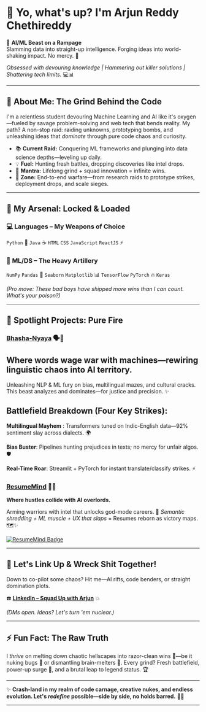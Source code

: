 

# 👋 **Yo, what's up? I'm Arjun Reddy Chethireddy**

🧠 **AI/ML Beast on a Rampage**  
Slamming data into straight-up intelligence. Forging ideas into world-shaking impact. No mercy. 🚀  

*Obsessed with devouring knowledge | Hammering out killer solutions | Shattering tech limits.* 💻📊  

</div>

---

## 🧠 **About Me: The Grind Behind the Code**
I'm a relentless student devouring Machine Learning and AI like it's oxygen—fueled by savage problem-solving and web tech that bends reality. My path? A non-stop raid: raiding unknowns, prototyping bombs, and unleashing ideas that *dominate* through pure code chaos and curiosity.  

- 📚 **Current Raid:** Conquering ML frameworks and plunging into data science depths—leveling up daily.  
- 💡 **Fuel:** Hunting fresh battles, dropping discoveries like intel drops.  
- 🧠 **Mantra:** Lifelong grind + squad innovation = infinite wins.  
- 🚀 **Zone:** End-to-end warfare—from research raids to prototype strikes, deployment drops, and scale sieges.  

---

## 🧰 **My Arsenal: Locked & Loaded**
### 💻 **Languages – My Weapons of Choice**
`Python` 🐍 `Java` ☕ `HTML` `CSS` `JavaScript` `ReactJS` ⚡  

### 🤖 **ML/DS – The Heavy Artillery**
`NumPy` `Pandas` 🐼 `Seaborn` `Matplotlib` 📊 `TensorFlow` `PyTorch` 🔥 `Keras`  

*(Pro move: These bad boys have shipped more wins than I can count. What's your poison?)*  

---

## 📢 **Spotlight Projects: Pure Fire**
### **[Bhasha-Nyaya](https://github.com/ArjunReddy-19/Bhasha-Nyaya)** 🗣️🤖
## Where words wage war with machines—rewiring linguistic chaos into AI territory.

Unleashing NLP & ML fury on bias, multilingual mazes, and cultural cracks. This beast analyzes and dominates—for justice and precision. ✨

## Battlefield Breakdown (Four Key Strikes):

**Multilingual Mayhem** : Transformers tuned on Indic-English data—92% sentiment slay across dialects. 🌍

**Bias Buster**: Pipelines hunting prejudices in texts; no mercy for unfair algos. 🛡️

**Real-Time Roar**: Streamlit + PyTorch for instant translate/classify strikes. ⚡


### **[ResumeMind](https://github.com/ArjunReddy-19/AI-Resume-Reviewer)** 📄🤖
**Where hustles collide with AI overlords.**  

Arming warriors with intel that unlocks god-mode careers. 🚀 *Semantic shredding + ML muscle + UX that slaps* = Resumes reborn as victory maps. 🗺️✨  

[![ResumeMind Badge](https://img.shields.io/badge/ResumeMind-Career%20Crusher-orange?logo=react)](https://github.com/yourusername/ResumeMind)

---

## 🤝 **Let's Link Up & Wreck Shit Together!**
Down to co-pilot some chaos? Hit me—AI rifts, code benders, or straight domination plots.  

☎️ **[LinkedIn – Squad Up with Arjun](https://linkedin.com/in/arjunreddychethireddy)** 💥  

*(DMs open. Ideas? Let's turn 'em nuclear.)*  

---

## ⚡ **Fun Fact: The Raw Truth**
I *thrive* on melting down chaotic hellscapes into razor-clean wins 🎯—be it nuking bugs 🐛 or dismantling brain-melters 🧩. Every grind? Fresh battlefield, power-up surge 🌱, and a brutal leap to legend status. 🏆  

---

✨ **Crash-land in my realm of code carnage, creative nukes, and endless evolution. Let's *redefine* possible—side by side, no holds barred.** 🌌💡  

---
